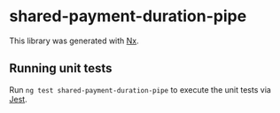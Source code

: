 # shared-payment-duration-pipe

This library was generated with [Nx](https://nx.dev).

## Running unit tests

Run `ng test shared-payment-duration-pipe` to execute the unit tests via [Jest](https://jestjs.io).
